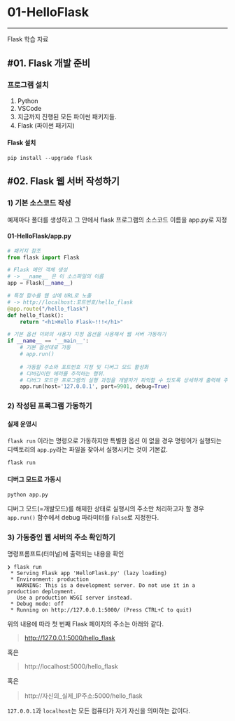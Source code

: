 # 01-HelloFlask
---

Flask 학습 자료

## #01. Flask 개발 준비

### 프로그램 설치

1. Python
2. VSCode
3. 지금까지 진행된 모든 파이썬 패키지들.
4. Flask (파이썬 패키지)

#### Flask 설치
```shell
pip install --upgrade flask
```

## #02. Flask 웹 서버 작성하기

### 1) 기본 소스코드 작성

예제마다 폴더를 생성하고 그 안에서 flask 프로그램의 소스코드 이름을 app.py로 지정

#### 01-HelloFlask/app.py
```python
# 패키지 참조
from flask import Flask

# Flask 메인 객체 생성
# -> __name__ 은 이 소스파일의 이름
app = Flask(__name__)

# 특정 함수를 웹 상에 URL로 노출
# -> http://localhost:포트번호/hello_flask
@app.route("/hello_flask")
def hello_flask():
    return "<h1>Hello Flask~!!!</h1>"

# 기본 옵션 이외의 사용자 지정 옵션을 사용해서 웹 서버 가동하기
if __name__ == '__main__':
    # 기본 옵션대로 가동
    # app.run()
    
    # 가동할 주소와 포트번호 지정 및 디버그 모드 활성화
    # 디버깅이란 에러를 추적하는 행위.
    # 디버그 모드란 프로그램의 실행 과정을 개발자가 파악할 수 있도록 상세하게 출력해 주는 것
    app.run(host='127.0.0.1', port=9901, debug=True)
```

### 2) 작성된 프록그램 가동하기

#### 실제 운영시

`flask run` 이라는 명령으로 가동하지만 특별한 옵션 이 없을 경우 
명령어가 실행되는 디렉토리의 `app.py`라는 파일을 찾아서 실행시키는 것이 기본값.

```shell
flask run
```

#### 디버그 모드로 가동시

```shell
python app.py
```

디버그 모드(=개발모드)를 해제한 상태로 실행시의 주소만 처리하고자 할 경우 `app.run()` 함수에서 debug 파라미터를 `False`로 지정한다.

### 3) 가동중인 웹 서버의 주소 확인하기

명령프롬프트(터미널)에 출력되는 내용을 확인

```shell
❯ flask run
 * Serving Flask app 'HelloFlask.py' (lazy loading)
 * Environment: production
   WARNING: This is a development server. Do not use it in a production deployment.
   Use a production WSGI server instead.
 * Debug mode: off
 * Running on http://127.0.0.1:5000/ (Press CTRL+C to quit)
```

위의 내용에 따라 첫 번째 Flask 페이지의 주소는 아래와 같다.

> http://127.0.0.1:5000/hello_flask

혹은

> http://localhost:5000/hello_flask

혹은

> http://자신의_실제_IP주소:5000/hello_flask

`127.0.0.1`과 `localhost`는 모든 컴퓨터가 자기 자신을 의미하는 값이다.
